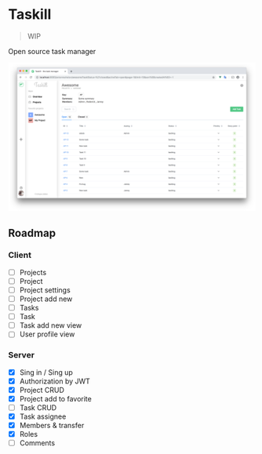 # Taskill

> WIP

Open source task manager

<img src="./screenshot.png">

## Roadmap

### Client

- [ ] Projects
- [ ] Project
- [ ] Project settings
- [ ] Project add new
- [ ] Tasks
- [ ] Task
- [ ] Task add new view
- [ ] User profile view

### Server

- [x] Sing in / Sing up
- [x] Authorization by JWT
- [x] Project CRUD
- [x] Project add to favorite
- [ ] Task CRUD
- [x] Task assignee
- [x] Members & transfer
- [x] Roles
- [ ] Comments

